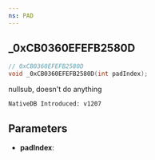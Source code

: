 ```yaml
---
ns: PAD
---
```

## _0xCB0360EFEFB2580D

```c
// 0xCB0360EFEFB2580D
void _0xCB0360EFEFB2580D(int padIndex);
```

nullsub, doesn't do anything

```
NativeDB Introduced: v1207
```

## Parameters
* **padIndex**:
